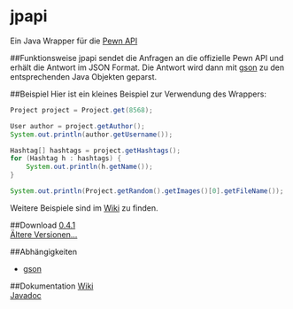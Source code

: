 # jpapi
Ein Java Wrapper für die [Pewn API](http://pewn.de/papi/)

##Funktionsweise
jpapi sendet die Anfragen an die offizielle Pewn API und erhält die Antwort im JSON Format. Die Antwort wird dann mit [gson](https://github.com/google/gson) zu den entsprechenden Java Objekten geparst.

##Beispiel
Hier ist ein kleines Beispiel zur Verwendung des Wrappers:
```java
Project project = Project.get(8568);

User author = project.getAuthor();
System.out.println(author.getUsername());

Hashtag[] hashtags = project.getHashtags();
for (Hashtag h : hashtags) {
	System.out.println(h.getName());
}

System.out.println(Project.getRandom().getImages()[0].getFileName());
```
Weitere Beispiele sind im [Wiki](https://github.com/crykn/jpapi/wiki) zu finden.

##Download
[0.4.1](https://github.com/crykn/jpapi/releases/tag/0.4.1) <br>
[Ältere Versionen...](https://github.com/crykn/jpapi/releases)

##Abhängigkeiten
* [gson](http://search.maven.org/#artifactdetails%7Ccom.google.code.gson%7Cgson%7C2.6.2%7Cjar)

##Dokumentation
[Wiki](https://github.com/crykn/jpapi/wiki) <br>
[Javadoc](http://crykn.github.io/jpapi-javadoc/)
